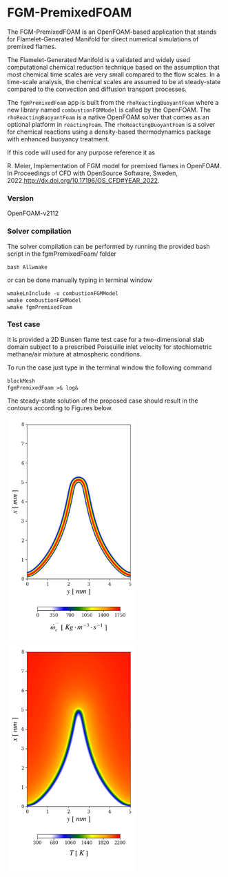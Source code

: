 # FGM-PremixedFOAM

The FGM-PremixedFOAM is an OpenFOAM-based application that stands for Flamelet-Generated Manifold for direct numerical simulations of premixed flames.

The Flamelet-Generated Manifold is a validated and widely used computational chemical reduction technique based on the assumption that most chemical time scales are very small compared to the flow scales. In a time-scale analysis, the chemical scales are assumed to be at steady-state compared to the convection and diffusion transport processes.

The ```fgmPremixedFoam``` app is built from the ```rhoReactingBuoyantFoam``` where a new library named ```combustionFGMModel``` is called by the OpenFOAM. The ```rhoReactingBuoyantFoam``` is a native OpenFOAM solver that comes as an optional platform in ```reactingFoam```. The ```rhoReactingBuoyantFoam``` is a solver for chemical reactions using a density-based thermodynamics package with enhanced buoyancy treatment.

If this code will used for any purpose reference it as

R. Meier, Implementation of FGM model for premixed flames in OpenFOAM. In Proceedings of CFD with OpenSource Software, Sweden, 2022.http://dx.doi.org/10.17196/OS_CFD#YEAR_2022.


### Version

OpenFOAM-v2112

### Solver compilation

The solver compilation can be performed by running the provided bash script in the fgmPremixedFoam/
folder

```
bash Allwmake
```

or can be done manually typing in terminal window

```
wmakeLnInclude -u combustionFGMModel
wmake combustionFGMModel
wmake fgmPremixedFoam
```

### Test case

It is provided a 2D Bunsen flame test case for a two-dimensional slab domain subject to a prescribed  Poiseuille inlet velocity for stochiometric methane/air mixture at atmospheric conditions.

To run the case just type in the terminal window the following command

```
blockMesh
fgmPremixedFoam >& log&
```

The steady-state solution of the proposed case should result in the contours according to Figures below.


<img src="/images/sourcePV.png" width="300"/> <img src="/images/Temperature.png" width="300"/> 
